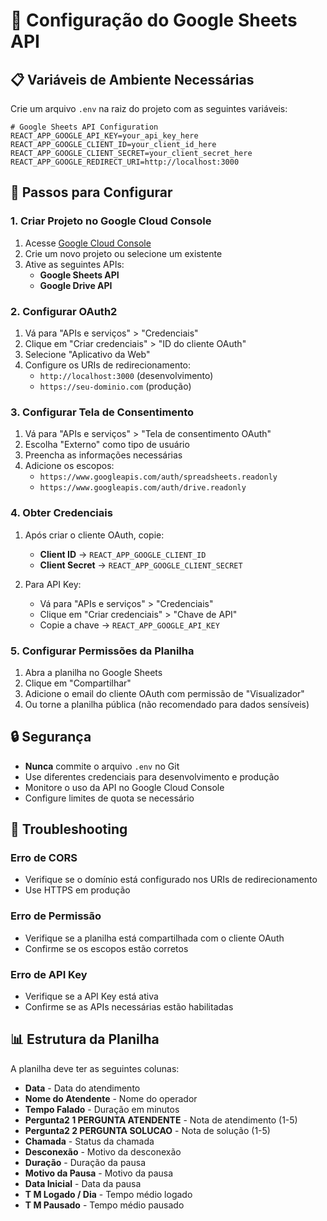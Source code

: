 # 🔧 Configuração do Google Sheets API

## 📋 Variáveis de Ambiente Necessárias

Crie um arquivo `.env` na raiz do projeto com as seguintes variáveis:

```env
# Google Sheets API Configuration
REACT_APP_GOOGLE_API_KEY=your_api_key_here
REACT_APP_GOOGLE_CLIENT_ID=your_client_id_here
REACT_APP_GOOGLE_CLIENT_SECRET=your_client_secret_here
REACT_APP_GOOGLE_REDIRECT_URI=http://localhost:3000
```

## 🚀 Passos para Configurar

### 1. Criar Projeto no Google Cloud Console

1. Acesse [Google Cloud Console](https://console.cloud.google.com/)
2. Crie um novo projeto ou selecione um existente
3. Ative as seguintes APIs:
   - **Google Sheets API**
   - **Google Drive API**

### 2. Configurar OAuth2

1. Vá para "APIs e serviços" > "Credenciais"
2. Clique em "Criar credenciais" > "ID do cliente OAuth"
3. Selecione "Aplicativo da Web"
4. Configure os URIs de redirecionamento:
   - `http://localhost:3000` (desenvolvimento)
   - `https://seu-dominio.com` (produção)

### 3. Configurar Tela de Consentimento

1. Vá para "APIs e serviços" > "Tela de consentimento OAuth"
2. Escolha "Externo" como tipo de usuário
3. Preencha as informações necessárias
4. Adicione os escopos:
   - `https://www.googleapis.com/auth/spreadsheets.readonly`
   - `https://www.googleapis.com/auth/drive.readonly`

### 4. Obter Credenciais

1. Após criar o cliente OAuth, copie:
   - **Client ID** → `REACT_APP_GOOGLE_CLIENT_ID`
   - **Client Secret** → `REACT_APP_GOOGLE_CLIENT_SECRET`

2. Para API Key:
   - Vá para "APIs e serviços" > "Credenciais"
   - Clique em "Criar credenciais" > "Chave de API"
   - Copie a chave → `REACT_APP_GOOGLE_API_KEY`

### 5. Configurar Permissões da Planilha

1. Abra a planilha no Google Sheets
2. Clique em "Compartilhar"
3. Adicione o email do cliente OAuth com permissão de "Visualizador"
4. Ou torne a planilha pública (não recomendado para dados sensíveis)

## 🔒 Segurança

- **Nunca** commite o arquivo `.env` no Git
- Use diferentes credenciais para desenvolvimento e produção
- Monitore o uso da API no Google Cloud Console
- Configure limites de quota se necessário

## 🐛 Troubleshooting

### Erro de CORS
- Verifique se o domínio está configurado nos URIs de redirecionamento
- Use HTTPS em produção

### Erro de Permissão
- Verifique se a planilha está compartilhada com o cliente OAuth
- Confirme se os escopos estão corretos

### Erro de API Key
- Verifique se a API Key está ativa
- Confirme se as APIs necessárias estão habilitadas

## 📊 Estrutura da Planilha

A planilha deve ter as seguintes colunas:

- **Data** - Data do atendimento
- **Nome do Atendente** - Nome do operador
- **Tempo Falado** - Duração em minutos
- **Pergunta2 1 PERGUNTA ATENDENTE** - Nota de atendimento (1-5)
- **Pergunta2 2 PERGUNTA SOLUCAO** - Nota de solução (1-5)
- **Chamada** - Status da chamada
- **Desconexão** - Motivo da desconexão
- **Duração** - Duração da pausa
- **Motivo da Pausa** - Motivo da pausa
- **Data Inicial** - Data da pausa
- **T M Logado / Dia** - Tempo médio logado
- **T M Pausado** - Tempo médio pausado
